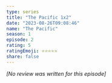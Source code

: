 ```yaml
---
type: series
title: "The Pacific 1x2"
date: "2023-08-26T09:08:46"
name: "The Pacific"
season: 1
episode: 2
rating: 5
ratingEmoji: ⭐️⭐️⭐️⭐️⭐️
share: false
---
```


*[No review was written for this episode]*
